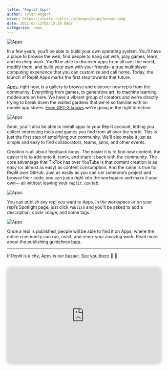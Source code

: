 ```yaml
---
title: "Replit Apps"
author: Tyler Angert
cover: https://static.replit.sh/images/apps/banner.png
date: 2021-05-12T08:15:20.856Z
categories: news
---
```


![Apps](https://static.replit.sh/images/apps/banner.png)

In a few years, you’ll be able to build your own operating system. You’ll have a place to browse the web, find people to hang out with, play games, learn, and do deep work. You’ll be able to discover apps from all over the world, modify them, and build your own with your friends– a true multiplayer computing experience that you can customize and call home. Today, the launch of Replit Apps marks the first step towards that future.

[Apps](https://replit.com/apps), right now, is a gallery to browse and discover new repls from the community. Everything from games, to generative art, to machine learning models are on here. We have a vibrant group of creators and we're directly trying to break down the walled gardens that we're so familiar with on mobile app stores. [Even GPT-3 knows](https://blog.replit.com/shareable) we're going in the right direction.

![Apps](https://cms.replit.com/assets/apps-blog/apps-scroll-demo.gif)

Soon, you'll also be able to install apps to your Replit account, letting you collect interesting tools and games you find from all over the world. This is just the first step of amplifying our community. We'll also make it just as simple and easy to find collaborators, teams, jams, and other events.

Creation is all about feedback loops. The easier it is to find new content, the easier it is to add onto it, remix, and share it back with the community. The core advantage that TikTok has over YouTube is that content creation is as easy (or almost as easy) as content consumption. And the same is true for Replit over GitHub. Just as easily as you can run someone’s project and browse their code, you can jump right into the workspace and make it your own— all without leaving your `replit.com` tab. 

![Apps](https://cms.replit.com/assets/apps-blog/computer-spacecomp.gif)

You can publish any repl you want to Apps. In the workspace or on your repl’s Spotlight page, just click `Publish` and you'll be asked to add a description, cover image, and some tags.

![Apps](https://cms.replit.com/assets/apps-blog/publish.gif?id=1)

Once a repl is published, people will be able to find it on Apps, where the entire community can run, react, and remix your amazing work. Read more about the publishing guidelines [here](https://docs.replit.com/repls/apps-and-publishing).
___

If Replit is a city, Apps is our bazaar. [See you there](https://replit.com/apps) 🌆 🎉

<div class="video-container" style="text-align: center;margin: 30px 0;"><iframe width="560" height="315" src="https://www.youtube.com/embed/O38jQw2IpLM" title="YouTube video player" frameborder="0" allow="accelerometer; autoplay; clipboard-write; encrypted-media; gyroscope; picture-in-picture" allowfullscreen></iframe></div>

<style>
.video-container {
position: relative;
padding-bottom: 56.25%;
padding-top: 30px; height: 0; overflow: hidden;
border-radius: 12px;
box-shadow: 0 0 12px 0 rgba(0,0,0,0.2);
}

.markdown img {
	border-radius: 12px;
	width: 100% !important;
	box-shadow: 0 0 12px 0 rgba(0,0,0,0.2);
}

.video-container iframe,
.video-container object,
.video-container embed {
position: absolute;
top: 0;
left: 0;
width: 100%;
height: 100%;
}
</style>



